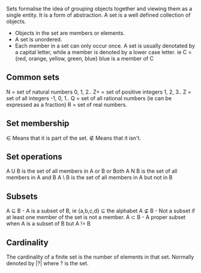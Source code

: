 Sets formalise the idea of grouping objects together and viewing them as a single entity. It is a form of abstraction. 
A set is a well defined collection of objects.
- Objects in the set are members or elements.
- A set is unordered.
- Each member in a set can only occur once.
A set is usually denotated by a capital letter, while a member is denoted by a lower case letter.
ie C = {red, orange, yellow, green, blue} blue is a member of C

## Common sets
N = set of natural numbers 0, 1, 2..
Z+ = set of positive integers 1, 2, 3..
Z = set of all integers -1, 0, 1..
Q = set of all rational numbers (ie can be expressed as a fraction)
R = set of real numbers.

## Set membership

∈ Means that it is part of the set. 
∉ Means that it isn't.

## Set operations

A U B is the set of all members in A or B or Both
A N B is the set of all members in A and B
A \\ B is the set of all members in A but not in B

## Subsets

A ⊆ B - A is a subset of B, ie {a,b,c,d} ⊆ the alphabet
A ⊈ B - Not a subset if at least one member of the set is not a member.
A ⊂ B - A proper subset when A is a subset of B but A != B

## Cardinality

The cardinality of a finite set is the number of elements in that set. Normally denoted by |?| where ? is the set.